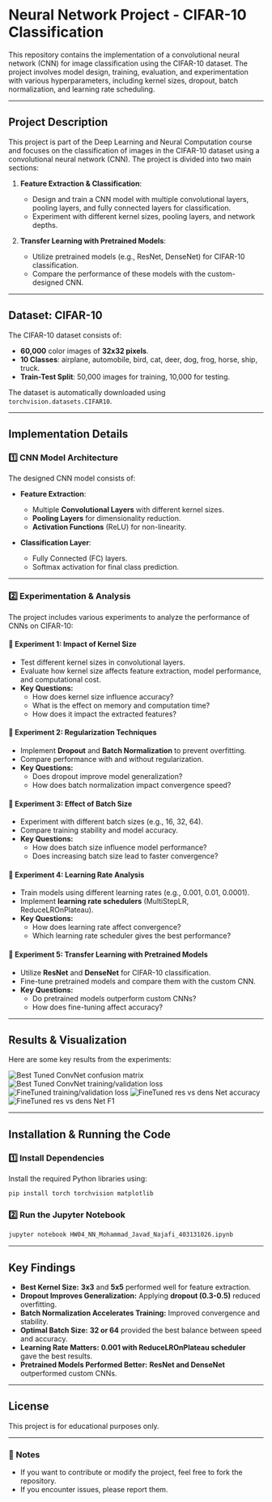 # **Neural Network Project - CIFAR-10 Classification**

This repository contains the implementation of a convolutional neural network (CNN) for image classification using the CIFAR-10 dataset. The project involves model design, training, evaluation, and experimentation with various hyperparameters, including kernel sizes, dropout, batch normalization, and learning rate scheduling.

---

## **Project Description**
This project is part of the Deep Learning and Neural Computation course and focuses on the classification of images in the CIFAR-10 dataset using a convolutional neural network (CNN). The project is divided into two main sections:

1. **Feature Extraction & Classification**:
   - Design and train a CNN model with multiple convolutional layers, pooling layers, and fully connected layers for classification.
   - Experiment with different kernel sizes, pooling layers, and network depths.
   
2. **Transfer Learning with Pretrained Models**:
   - Utilize pretrained models (e.g., ResNet, DenseNet) for CIFAR-10 classification.
   - Compare the performance of these models with the custom-designed CNN.

---

## **Dataset: CIFAR-10**
The CIFAR-10 dataset consists of:
- **60,000** color images of **32x32 pixels**.
- **10 Classes**: airplane, automobile, bird, cat, deer, dog, frog, horse, ship, truck.
- **Train-Test Split**: 50,000 images for training, 10,000 for testing.

The dataset is automatically downloaded using `torchvision.datasets.CIFAR10`.


---

## **Implementation Details**
### **1️⃣ CNN Model Architecture**
The designed CNN model consists of:
- **Feature Extraction**:
  - Multiple **Convolutional Layers** with different kernel sizes.
  - **Pooling Layers** for dimensionality reduction.
  - **Activation Functions** (ReLU) for non-linearity.
  
- **Classification Layer**:
  - Fully Connected (FC) layers.
  - Softmax activation for final class prediction.

---

### **2️⃣ Experimentation & Analysis**
The project includes various experiments to analyze the performance of CNNs on CIFAR-10:

#### **📌 Experiment 1: Impact of Kernel Size**
- Test different kernel sizes in convolutional layers.
- Evaluate how kernel size affects feature extraction, model performance, and computational cost.
- **Key Questions:**
  - How does kernel size influence accuracy?
  - What is the effect on memory and computation time?
  - How does it impact the extracted features?

#### **📌 Experiment 2: Regularization Techniques**
- Implement **Dropout** and **Batch Normalization** to prevent overfitting.
- Compare performance with and without regularization.
- **Key Questions:**
  - Does dropout improve model generalization?
  - How does batch normalization impact convergence speed?

#### **📌 Experiment 3: Effect of Batch Size**
- Experiment with different batch sizes (e.g., 16, 32, 64).
- Compare training stability and model accuracy.
- **Key Questions:**
  - How does batch size influence model performance?
  - Does increasing batch size lead to faster convergence?

#### **📌 Experiment 4: Learning Rate Analysis**
- Train models using different learning rates (e.g., 0.001, 0.01, 0.0001).
- Implement **learning rate schedulers** (MultiStepLR, ReduceLROnPlateau).
- **Key Questions:**
  - How does learning rate affect convergence?
  - Which learning rate scheduler gives the best performance?

#### **📌 Experiment 5: Transfer Learning with Pretrained Models**
- Utilize **ResNet** and **DenseNet** for CIFAR-10 classification.
- Fine-tune pretrained models and compare them with the custom CNN.
- **Key Questions:**
  - Do pretrained models outperform custom CNNs?
  - How does fine-tuning affect accuracy?

---

## **Results & Visualization**
Here are some key results from the experiments:

![Best Tuned ConvNet confusion matrix](results/bestconvmat.png)
![Best Tuned ConvNet training/validation loss](results/trlossconv.png)
![FineTuned training/validation loss](results/pretrained_trained.png)
![FineTuned res vs dens Net accuracy](results/resvsdenseacc.png)
![FineTuned res vs dens Net F1](results/resvsdense.png)


---

## **Installation & Running the Code**
### **1️⃣ Install Dependencies**
Install the required Python libraries using:
```bash
pip install torch torchvision matplotlib
```

### **2️⃣ Run the Jupyter Notebook**
```bash
jupyter notebook HW04_NN_Mohammad_Javad_Najafi_403131026.ipynb
```

---

## **Key Findings**
- **Best Kernel Size:** **3x3** and **5x5** performed well for feature extraction.
- **Dropout Improves Generalization:** Applying **dropout (0.3-0.5)** reduced overfitting.
- **Batch Normalization Accelerates Training:** Improved convergence and stability.
- **Optimal Batch Size:** **32 or 64** provided the best balance between speed and accuracy.
- **Learning Rate Matters:** **0.001 with ReduceLROnPlateau scheduler** gave the best results.
- **Pretrained Models Performed Better:** **ResNet and DenseNet** outperformed custom CNNs.

---

## **License**
This project is for educational purposes only.

---

### **📌 Notes**
- If you want to contribute or modify the project, feel free to fork the repository.
- If you encounter issues, please report them.

